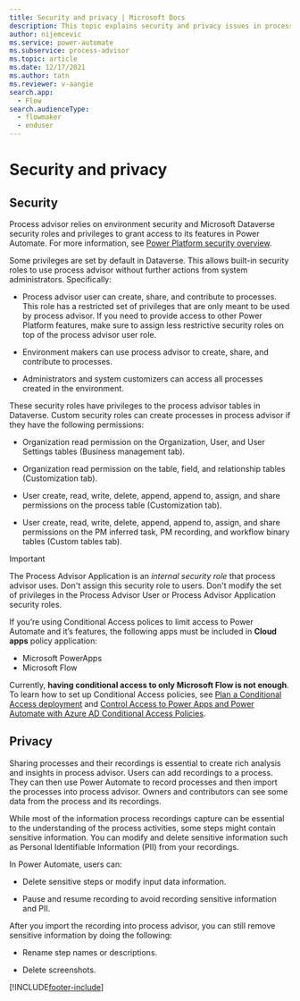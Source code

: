 ```yaml
---
title: Security and privacy | Microsoft Docs
description: This topic explains security and privacy issues in process advisor.
author: nijemcevic 
ms.service: power-automate
ms.subservice: process-advisor
ms.topic: article
ms.date: 12/17/2021
ms.author: tatn
ms.reviewer: v-aangie
search.app: 
  - Flow
search.audienceType: 
  - flowmaker
  - enduser
---
```


# Security and privacy

## Security

Process advisor relies on environment security and Microsoft Dataverse security roles and privileges to grant access to its features in Power Automate. For more information, see [Power Platform security overview](/power-platform/admin/wp-security).

Some privileges are set by default in Dataverse. This allows built-in security roles to use process advisor without further actions from system administrators. Specifically:

- Process advisor user can create, share, and contribute to processes. This role has a restricted set of privileges that are only meant to be used by process advisor. If you need to provide access to other Power Platform features, make sure to assign less restrictive security roles on top of the process advisor user role.

- Environment makers can use process advisor to create, share, and contribute to processes.

- Administrators and system customizers can access all processes created in the environment.

These security roles have privileges to the process advisor tables in Dataverse. Custom security roles can create processes in process advisor if they have the following permissions:

- Organization read permission on the Organization, User, and User Settings tables (Business management tab).

- Organization read permission on the table, field, and relationship tables (Customization tab).

- User create, read, write, delete, append, append to, assign, and share permissions on the process table (Customization tab).

- User create, read, write, delete, append, append to, assign, and share permissions on the PM inferred task, PM recording, and workflow binary tables (Custom tables tab).

> [!IMPORTANT]
> The Process Advisor Application is an *internal security role* that process advisor uses. Don't assign this security role to users. Don't modify the set of privileges in the Process Advisor User or Process Advisor Application security roles.
>
> If you’re using Conditional Access polices to limit access to Power Automate and it’s features, the following apps must be included in **Cloud apps** policy application:
> 
> - Microsoft PowerApps
> - Microsoft Flow
> 
> Currently, **having conditional access to only Microsoft Flow is not enough**. To learn how to set up Conditional Access policies, see [Plan a Conditional Access deployment](/azure/active-directory/conditional-access/plan-conditional-access) and [Control Access to Power Apps and Power Automate with Azure AD Conditional Access Policies](https://devblogs.microsoft.com/premier-developer/control-access-to-power-apps-and-power-automate-with-azure-ad-conditional-access-policies/#:~:text=Control%20Access%20to%20Power%20Apps%20and%20Power%20Automate,a%20Conditional%20Access%20Policy.%20...%204%20Summary.%20).

## Privacy

Sharing processes and their recordings is essential to create rich analysis and insights in process advisor. Users can add recordings to a process. They can then use Power Automate to record processes and then import the processes into process advisor. Owners and contributors can see some data from the process and its recordings.

While most of the information process recordings capture can be essential to the understanding of the process activities, some steps might contain sensitive information. You can modify and delete sensitive information such as Personal Identifiable Information (PII) from your recordings.

In Power Automate, users can:

- Delete sensitive steps or modify input data information.

- Pause and resume recording to avoid recording sensitive information and PII.

After you import the recording into process advisor, you can still remove sensitive information by doing the following:

- Rename step names or descriptions.

- Delete screenshots.

[!INCLUDE[footer-include](includes/footer-banner.md)]
